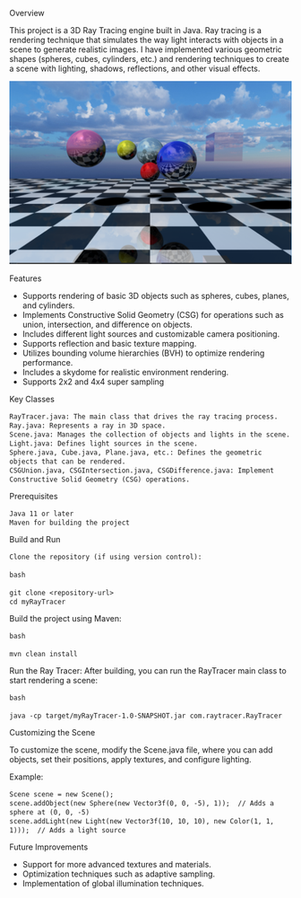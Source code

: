 Overview

This project is a 3D Ray Tracing engine built in Java. Ray tracing is a rendering technique that simulates the way light interacts with objects in a scene to generate realistic images. 
I have  implemented various geometric shapes (spheres, cubes, cylinders, etc.) and rendering techniques to create a scene with lighting, shadows, reflections, and other visual effects.

![Ray Tracer Image](src/main/resources/raytracer.png)


Features

  - Supports rendering of basic 3D objects such as spheres, cubes, planes, and cylinders.
 -  Implements Constructive Solid Geometry (CSG) for operations such as union, intersection, and difference on objects.
 -  Includes different light sources and customizable camera positioning.
 -  Supports reflection and basic texture mapping.
 -  Utilizes bounding volume hierarchies (BVH) to optimize rendering performance.
 -  Includes a skydome for realistic environment rendering.
 -  Supports 2x2 and 4x4 super sampling

  Key Classes

    RayTracer.java: The main class that drives the ray tracing process.
    Ray.java: Represents a ray in 3D space.
    Scene.java: Manages the collection of objects and lights in the scene.
    Light.java: Defines light sources in the scene.
    Sphere.java, Cube.java, Plane.java, etc.: Defines the geometric objects that can be rendered.
    CSGUnion.java, CSGIntersection.java, CSGDifference.java: Implement Constructive Solid Geometry (CSG) operations.

Prerequisites

    Java 11 or later
    Maven for building the project

Build and Run

    Clone the repository (if using version control):

    bash

    git clone <repository-url>
    cd myRayTracer

Build the project using Maven:

    bash

    mvn clean install

Run the Ray Tracer: After building, you can run the RayTracer main class to start rendering a scene:

    bash

    java -cp target/myRayTracer-1.0-SNAPSHOT.jar com.raytracer.RayTracer

Customizing the Scene

To customize the scene, modify the Scene.java file, where you can add objects, set their positions, apply textures, and configure lighting.

Example:

    Scene scene = new Scene();
    scene.addObject(new Sphere(new Vector3f(0, 0, -5), 1));  // Adds a sphere at (0, 0, -5)
    scene.addLight(new Light(new Vector3f(10, 10, 10), new Color(1, 1, 1)));  // Adds a light source


Future Improvements

   - Support for more advanced textures and materials.
   - Optimization techniques such as adaptive sampling.
   - Implementation of global illumination techniques.
